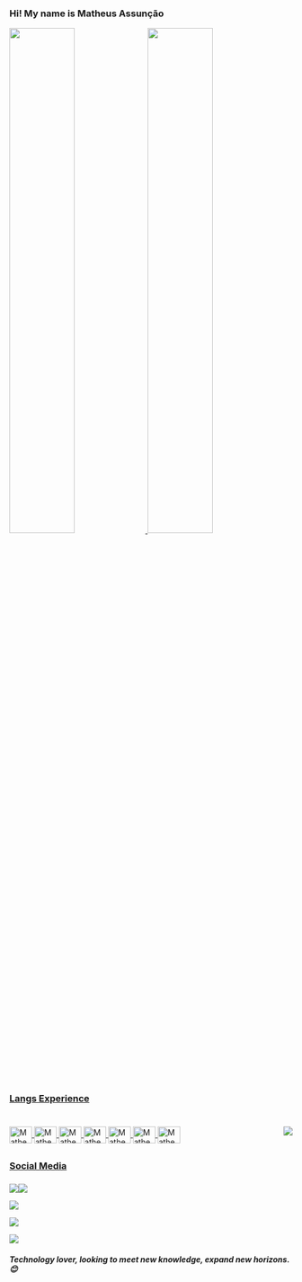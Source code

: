 ### Hi! My name is Matheus Assunção

<div>
  <a href="https://github.com/matheusassuncao1">
  <img height="48%" src="https://github-readme-stats.vercel.app/api?username=matheusassuncao1&show_icons=true&theme=tokyonight&include_all_commits=true&count_private=true"/>

  <img height="48%" src="https://github-readme-stats.vercel.app/api/top-langs/?username=matheusassuncao1&layout=compact&langs_count=16&theme=tokyonight"/>
</div>

### Langs Experience <h3>

<div style="display: inline_block"><br>
 <img align="center" alt="Matheus-C#" height="30" width="40" src="https://cdn.jsdelivr.net/gh/devicons/devicon/icons/csharp/csharp-original.svg" />
 <img align="center" alt="Matheus-CSS3" height="30" width="40" src= "https://cdn.jsdelivr.net/gh/devicons/devicon/icons/css3/css3-original-wordmark.svg"/>
 <img align="center" alt="Matheus-HTML" height="30" width="40" src="https://cdn.jsdelivr.net/gh/devicons/devicon/icons/html5/html5-original.svg"/>
 <img align="center" alt="Matheus-Canva" height="30" width="40" src="https://cdn.jsdelivr.net/gh/devicons/devicon/icons/canva/canva-original.svg"/>
 <img align="center" alt="Matheus-Unity" height="30" width="40" src="https://cdn.jsdelivr.net/gh/devicons/devicon/icons/unity/unity-original.svg"/>
 <img align="center" alt="Matheus-Photoshop" height="30" width="40" src="https://cdn.jsdelivr.net/gh/devicons/devicon/icons/photoshop/photoshop-line.svg"/>
 <img align="center" alt="Matheus-Lua" height="30" width="40" src="https://cdn.jsdelivr.net/gh/devicons/devicon/icons/lua/lua-plain.svg"/>
 <img align="right" alt"Matheus-gif" src="https://cdn.discordapp.com/emojis/996439301153898597.gif">
</div>

##

### Social Media <h3>
<div>
 <a href="https://www.youtube.com/channel/UCX2GWObcSuLMvHmxMywvChw" target="_blank"><img src="https://img.shields.io/badge/YouTube-FF0000?style=for-the-badge&logo=youtube&logoColor=white" target="_blank></a>

 <a href="https://www.linkedin.com/in/matheus-assunção-4aa40223b" target="_blank"><img src="https://img.shields.io/badge/LinkedIn-0077B5?style=for-the-badge&logo=linkedin&logoColor=white" target="_blank"></a>

 <a href="https://discord.com/users/452911975245021185" target="_blank"><img src="https://img.shields.io/badge/Discord-7289DA?style=for-the-badge&logo=discord&logoColor=white" target="_blank"></a>
 
 <a href="https://account.xbox.com/pt-BR/Profile?xr=mebarnav" target="_blank"><img src="https://img.shields.io/badge/Xbox-107C10?style=for-the-badge&logo=xbox&logoColor=white" target="_blank"></a>
 
 <a href="teteuscunha" target="_blank"><img src="https://img.shields.io/badge/PlayStation-003791?style=for-the-badge&logo=playstation&logoColor=white" target="_blank"></a>
</div>

##### Technology lover, looking to meet new knowledge, expand new horizons. 😊  <h5>
 

